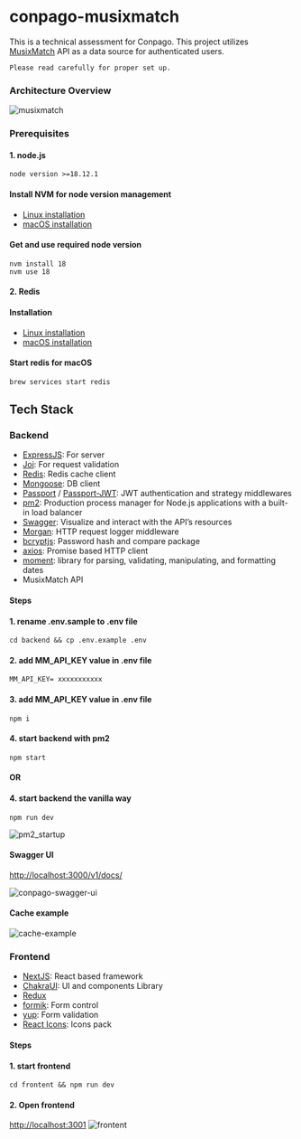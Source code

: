 # conpago-musixmatch

This is a technical assessment for Conpago. This project utilizes [MusixMatch](https://www.musixmatch.com/) API as a data source for authenticated users.

`Please read carefully for proper set up.`

### Architecture Overview

![musixmatch](https://github.com/bishwo-pratap/conpago-musixmatch/assets/19890839/d4962ec7-085d-4816-a03d-b529dbb93c3a)


### Prerequisites
#### 1. node.js

```
node version >=18.12.1
```

#### Install NVM for node version management
- [Linux installation](https://monovm.com/blog/install-nvm-on-ubuntu/)  
- [macOS installation](https://collabnix.com/how-to-install-and-configure-nvm-on-mac-os/)

#### Get and use required node version
```
nvm install 18
nvm use 18
```

#### 2. Redis
#### Installation
- [Linux installation](https://redis.io/docs/install/install-redis/install-redis-on-linux/)  
- [macOS installation](https://redis.io/docs/install/install-redis/install-redis-on-mac-os/)

#### Start redis for macOS
```
brew services start redis
```


## Tech Stack

### Backend
- [ExpressJS](https://www.npmjs.com/package/express): For server
- [Joi](https://www.npmjs.com/package/joi): For request validation 
- [Redis](https://www.npmjs.com/package/redis): Redis cache client
- [Mongoose](https://www.npmjs.com/package/mongoose): DB client
- [Passport](https://www.npmjs.com/package/passport) / [Passport-JWT](https://www.npmjs.com/package/passport-jwt): JWT authentication and strategy middlewares
- [pm2](https://www.npmjs.com/package/pm2): Production process manager for Node.js applications with a built-in load balancer
- [Swagger](https://www.npmjs.com/package/swagger-ui): Visualize and interact with the API’s resources 
- [Morgan](https://www.npmjs.com/package/morgan): HTTP request logger middleware
- [bcryptjs](https://www.npmjs.com/package/bcryptjs): Password hash and compare package
- [axios](https://www.npmjs.com/package/axios): Promise based HTTP client
- [moment](https://www.npmjs.com/package/moment): library for parsing, validating, manipulating, and formatting dates
- MusixMatch API 

#### Steps
#### 1. rename .env.sample to .env file
```
cd backend && cp .env.example .env
```

#### 2. add MM_API_KEY value in .env file
```
MM_API_KEY= xxxxxxxxxxx
```
#### 3. add MM_API_KEY value in .env file
```
npm i
```
#### 4. start backend with pm2
```
npm start
```
#### OR
#### 4. start backend the vanilla way
```
npm run dev
```
![pm2_startup](https://github.com/bishwo-pratap/conpago-musixmatch/assets/19890839/45f5f732-b9ae-43ad-b877-2443f0c8bf05)

#### Swagger UI
[http://localhost:3000/v1/docs/](http://localhost:3000/v1/docs/)

![conpago-swagger-ui](https://github.com/bishwo-pratap/conpago-musixmatch/assets/19890839/f766c2cf-7abd-4d87-b20d-9820a423b3e7)

#### Cache example
![cache-example](https://github.com/bishwo-pratap/conpago-musixmatch/assets/19890839/831692df-a136-4be8-98dd-0f038a1153dc)

### Frontend
- [NextJS](https://nextjs.org/): React based framework
- [ChakraUI](https://chakra-ui.com/): UI and components Library
- [Redux](https://www.npmjs.com/package/redux)
- [formik](https://www.npmjs.com/package/formik): Form control
- [yup](https://www.npmjs.com/package/yup): Form validation
- [React Icons](https://www.npmjs.com/package/react-icons): Icons pack

#### Steps
#### 1. start frontend
```
cd frontent && npm run dev
```
#### 2. Open frontend
[http://localhost:3001](http://localhost:3001)
![frontent](https://github.com/bishwo-pratap/conpago-musixmatch/assets/19890839/95316b9b-14ea-4e3f-bd38-b5c38d4d0335)
